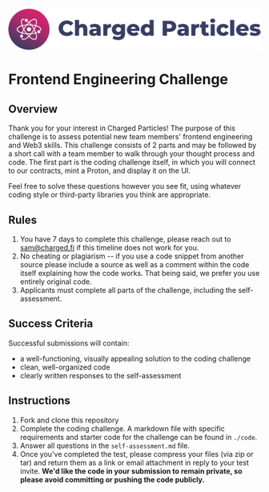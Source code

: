 ![logo](./assets/charged-particles-logo-default-colors.svg)

# Frontend Engineering Challenge

## Overview

Thank you for your interest in Charged Particles! The purpose of this challenge is to assess potential new team members' frontend engineering and Web3 skills. This challenge consists of 2 parts and may be followed by a short call with a team member to walk through your thought process and code. The first part is the coding challenge itself, in which you will connect to our contracts, mint a Proton, and display it on the UI.

Feel free to solve these questions however you see fit, using whatever coding style or third-party libraries you think are appropriate.

## Rules

1. You have 7 days to complete this challenge, please reach out to sam@charged.fi if this timeline does not work for you.
2. No cheating or plagiarism -- if you use a code snippet from another source please include a source as well as a comment within the code itself explaining how the code works. That being said, we prefer you use entirely original code.
3. Applicants must complete all parts of the challenge, including the self-assessment.

## Success Criteria

Successful submissions will contain:

- a well-functioning, visually appealing solution to the coding challenge
- clean, well-organized code
- clearly written responses to the self-assessment

## Instructions

1. Fork and clone this repository
2. Complete the coding challenge. A markdown file with specific requirements and starter code for the challenge can be found in `./code`.
3. Answer all questions in the `self-assessment.md` file.
4. Once you've completed the test, please compress your files (via zip or tar) and return them as a link or email attachment in reply to your test invite. **We'd like the code in your submission to remain private, so please avoid committing or pushing the code publicly.**
